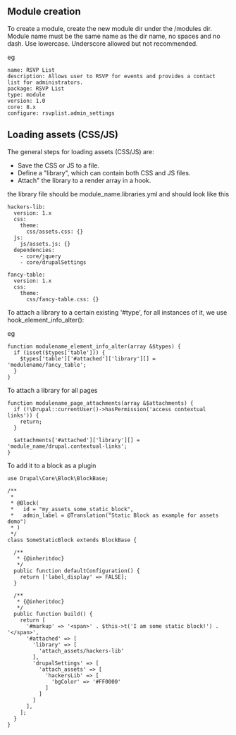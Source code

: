 ## Module creation

To create a module, create the new module dir under the /modules dir. Module name must be the same name as the dir name, no spaces and no dash. Use lowercase. Underscore allowed but not recommended.

eg

```
name: RSVP List
description: Allows user to RSVP for events and provides a contact list for administrators.
package: RSVP List
type: module
version: 1.0
core: 8.x
configure: rsvplist.admin_settings
```


## Loading assets (CSS/JS)

The general steps for loading assets (CSS/JS) are:

* Save the CSS or JS to a file.
* Define a "library", which can contain both CSS and JS files.
* Attach" the library to a render array in a hook.

the library file should be module_name.libraries.yml and should look like this

```
hackers-lib:
  version: 1.x
  css:
    theme:
      css/assets.css: {}
  js:
    js/assets.js: {}
  dependencies:
    - core/jquery
    - core/drupalSettings

fancy-table:
  version: 1.x
  css:
    theme:
      css/fancy-table.css: {}
```

To attach a library to a certain existing '#type', for all instances of it, we use hook_element_info_alter():

eg

```
function modulename_element_info_alter(array &$types) {
  if (isset($types['table'])) {
    $types['table']['#attached']['library'][] = 'modulename/fancy_table';
  }
}
```

To attach a library for all pages

```
function modulename_page_attachments(array &$attachments) {
  if (!\Drupal::currentUser()->hasPermission('access contextual links')) {
    return;
  }

  $attachments['#attached']['library'][] = 'module_name/drupal.contextual-links';
}
```

To add it to a block as a plugin

```
use Drupal\Core\Block\BlockBase;

/**
 *
 * @Block(
 *   id = "my_assets_some_static_block",
 *   admin_label = @Translation("Static Block as example for assets demo")
 * )
 */
class SomeStaticBlock extends BlockBase {

  /**
   * {@inheritdoc}
   */
  public function defaultConfiguration() {
    return ['label_display' => FALSE];
  }

  /**
   * {@inheritdoc}
   */
  public function build() {
    return [
      '#markup' => '<span>' . $this->t('I am some static block!') . '</span>',
      '#attached' => [
        'library' => [
          'attach_assets/hackers-lib'
        ],
        'drupalSettings' => [
          'attach_assets' => [
            'hackersLib' => [
              'bgColor' => '#FF0000'
            ]
          ]
        ]
      ],
    ];
  }
}
```